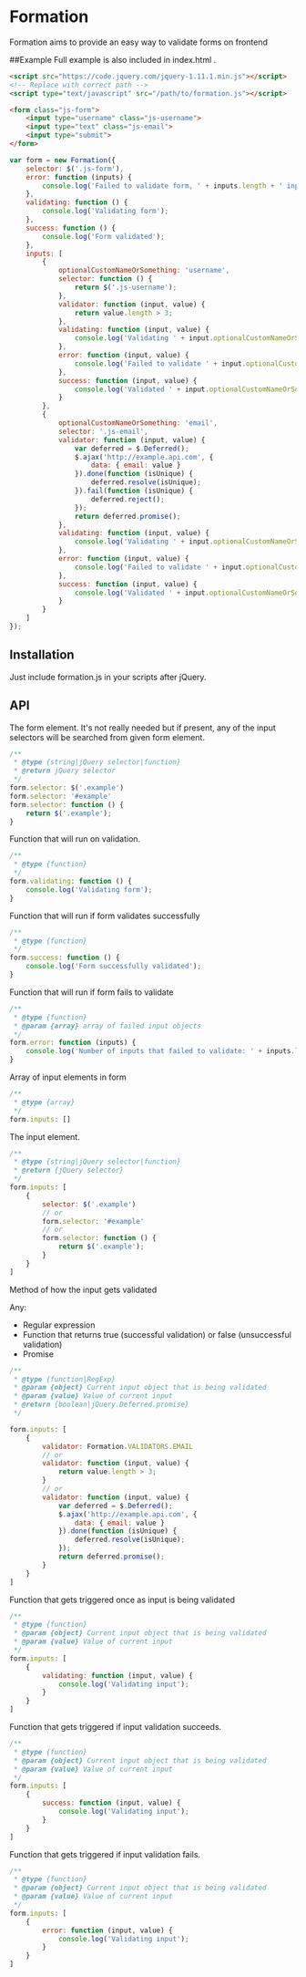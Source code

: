 # Formation

Formation aims to provide an easy way to validate forms on frontend

##Example
Full example is also included in index.html .

```html
<script src="https://code.jquery.com/jquery-1.11.1.min.js"></script>
<!-- Replace with correct path -->
<script type="text/javascript" src="/path/to/formation.js"></script>

<form class="js-form">
    <input type="username" class="js-username">
    <input type="text" class="js-email">
    <input type="submit">
</form>
```

```javascript
var form = new Formation({
    selector: $('.js-form'),
    error: function (inputs) {
        console.log('Failed to validate form, ' + inputs.length + ' input(s) failed', inputs);
    },
    validating: function () {
        console.log('Validating form');
    },
    success: function () {
        console.log('Form validated');
    },
    inputs: [
        {
            optionalCustomNameOrSomething: 'username',
            selector: function () {
                return $('.js-username');
            },
            validator: function (input, value) {
                return value.length > 3;
            },
            validating: function (input, value) {
                console.log('Validating ' + input.optionalCustomNameOrSomething);
            },
            error: function (input, value) {
                console.log('Failed to validate ' + input.optionalCustomNameOrSomething);
            },
            success: function (input, value) {
                console.log('Validated ' + input.optionalCustomNameOrSomething);
            }
        },
        {
            optionalCustomNameOrSomething: 'email',
            selector: '.js-email',
            validator: function (input, value) {
                var deferred = $.Deferred();
                $.ajax('http://example.api.com', {
                    data: { email: value }
                }).done(function (isUnique) {
                    deferred.resolve(isUnique);
                }).fail(function (isUnique) {
                    deferred.reject();
                });
                return deferred.promise();
            },
            validating: function (input, value) {
                console.log('Validating ' + input.optionalCustomNameOrSomething);
            },
            error: function (input, value) {
                console.log('Failed to validate ' + input.optionalCustomNameOrSomething);
            },
            success: function (input, value) {
                console.log('Validated ' + input.optionalCustomNameOrSomething);
            }
        }
    ]
});
```

## Installation

Just include formation.js in your scripts after jQuery.

## API

The form element. It's not really needed but if present, any of the input selectors will be searched from given form element.
```javascript
/**
 * @type {string|jQuery selector|function}
 * @return jQuery selector
 */
form.selector: $('.example')
form.selector: '#example'
form.selector: function () {
    return $('.example');
}
```
Function that will run on validation.
```javascript
/**
 * @type {function} 
 */
form.validating: function () {
    console.log('Validating form');
}
```
Function that will run if form validates successfully
```javascript
/**
 * @type {function} 
 */
form.success: function () {
    console.log('Form successfully validated');
}
```
Function that will run if form fails to validate
```javascript
/**
 * @type {function} 
 * @param {array} array of failed input objects
 */
form.error: function (inputs) {
    console.log('Number of inputs that failed to validate: ' + inputs.length);
}
```
Array of input elements in form
```javascript
/**
 * @type {array}
 */
form.inputs: []
```
The input element.
```javascript
/**
 * @type {string|jQuery selector|function}
 * @return {jQuery selector}
 */
form.inputs: [
    {
        selector: $('.example')
        // or
        form.selector: '#example'
        // or
        form.selector: function () {
            return $('.example');
        }
    }
]
```
Method of how the input gets validated

Any:
* Regular expression
* Function that returns true (successful validation) or false (unsuccessful validation)
* Promise

```javascript
/**
 * @type {function|RegExp}
 * @param {object} Current input object that is being validated
 * @param {value} Value of current input
 * @return {boolean|jQuery.Deferred.promise}
 */

form.inputs: [
    {
        validator: Formation.VALIDATORS.EMAIL
        // or
        validator: function (input, value) {
            return value.length > 3;
        }
        // or
        validator: function (input, value) {
            var deferred = $.Deferred();
            $.ajax('http://example.api.com', {
                data: { email: value }
            }).done(function (isUnique) {
                deferred.resolve(isUnique);
            });
            return deferred.promise();
        }
    }
]
```
Function that gets triggered once as input is being validated
```javascript
/**
 * @type {function} 
 * @param {object} Current input object that is being validated
 * @param {value} Value of current input
 */
form.inputs: [
    {
        validating: function (input, value) {
            console.log('Validating input');
        }
    }
]
```
Function that gets triggered if input validation succeeds.
```javascript
/**
 * @type {function} 
 * @param {object} Current input object that is being validated
 * @param {value} Value of current input
 */
form.inputs: [
    {
        success: function (input, value) {
            console.log('Validating input');
        }
    }
]
```
Function that gets triggered if input validation fails.
```javascript
/**
 * @type {function} 
 * @param {object} Current input object that is being validated
 * @param {value} Value of current input
 */
form.inputs: [
    {
        error: function (input, value) {
            console.log('Validating input');
        }
    }
]
```